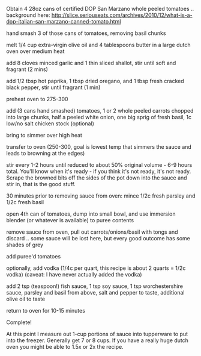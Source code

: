 Obtain 4 28oz cans of certified DOP San Marzano whole peeled tomatoes
.. background here:
http://slice.seriouseats.com/archives/2010/12/what-is-a-dop-italian-san-marzano-canned-tomato.html

hand smash 3 of those cans of tomatoes, removing basil chunks

melt 1/4 cup extra-virgin olive oil and 4 tablespoons butter in a large dutch oven over medium heat

add 8 cloves minced garlic and 1 thin sliced shallot, stir until soft and fragrant (2 mins)

add 1/2 tbsp hot paprika, 1 tbsp dried oregano, and 1 tbsp fresh cracked black pepper, stir until fragrant (1 min)

preheat oven to 275-300

add (3 cans hand smashed) tomatoes, 1 or 2 whole peeled carrots chopped into large chunks, half a peeled white onion, one big sprig of fresh basil, 1c low/no salt chicken stock (optional)

bring to simmer over high heat

transfer to oven (250-300, goal is lowest temp that simmers the sauce and leads to browning at the edges)

stir every 1-2 hours until reduced to about 50% original volume - 6-9 hours total. You'll know when it's ready - if you think it's not ready, it's not ready. Scrape the browned bits off the sides of the pot down into the sauce and stir in, that is the good stuff.

30 minutes prior to removing sauce from oven: mince 1/2c fresh parsley and 1/2c fresh basil

open 4th can of tomatoes, dump into small bowl, and use immersion blender (or whatever is available) to puree contents

remove sauce from oven, pull out carrots/onions/basil with tongs and discard .. some sauce will be lost here, but every good outcome has some shades of grey

add puree'd tomatoes

optionally, add vodka (1/4c per quart, this recipe is about 2 quarts = 1/2c vodka) (caveat: I have never actually added the vodka)

add 2 tsp (teaspoon!) fish sauce, 1 tsp soy sauce, 1 tsp worchestershire sauce, parsley and basil from above, salt and pepper to taste, additional olive oil to taste

return to oven for 10-15 minutes

Complete!

At this point I measure out 1-cup portions of sauce into tupperware to put into the freezer. Generally get 7 or 8 cups. If you have a really huge dutch oven you might be able to 1.5x or 2x the recipe.
